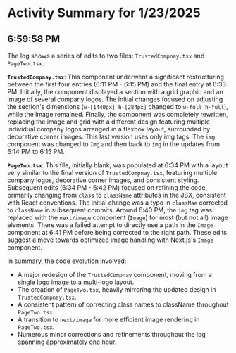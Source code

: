 # Activity Summary for 1/23/2025

## 6:59:58 PM
The log shows a series of edits to two files: `TrustedCompnay.tsx` and `PageTwo.tsx`.

**`TrustedCompnay.tsx`**: This component underwent a significant restructuring between the first four entries (6:11 PM - 6:15 PM) and the final entry at 6:33 PM.  Initially, the component displayed a section with a grid graphic and an image of several company logos. The initial changes focused on adjusting the section's dimensions (`w-[1440px] h-[284px]` changed to `w-full h-full`), while the image remained.  Finally, the component was completely rewritten, replacing the image and grid with a different design featuring multiple individual company logos arranged in a flexbox layout, surrounded by decorative corner images.  This last version uses only img tags. The `img` component was changed to `Img` and then back to `img` in the updates from 6:14 PM to 6:15 PM.


**`PageTwo.tsx`**: This file, initially blank,  was populated at 6:34 PM  with a layout very similar to the final version of `TrustedCompnay.tsx`, featuring multiple company logos, decorative corner images, and consistent styling.  Subsequent edits (6:34 PM - 6:42 PM) focused on refining the code, primarily changing from `class` to `className` attributes in the JSX, consistent with React conventions. The initial change was a typo in `classNae` corrected to `className` in subsequent commits.  Around 6:40 PM, the `img` tag was replaced with the `next/image` component (`Image`) for most (but not all) image elements. There was a failed attempt to directly use a path in the `Image` component at 6:41 PM before being corrected to the right path.  These edits suggest a move towards optimized image handling with Next.js's `Image` component.

In summary, the code evolution involved:

*   A major redesign of the `TrustedCompnay` component, moving from a single logo image to a multi-logo layout.
*   The creation of `PageTwo.tsx`, heavily mirroring the updated design in `TrustedCompnay.tsx`.
*   A consistent pattern of correcting class names to className throughout `PageTwo.tsx`.
*   A transition to `next/image` for more efficient image rendering in `PageTwo.tsx`.
*   Numerous minor corrections and refinements throughout the log spanning approximately one hour.
